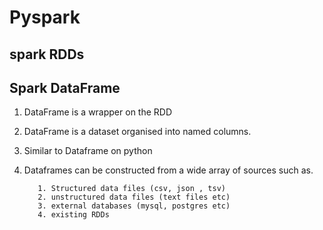 # Pyspark
## spark RDDs

## Spark DataFrame
1. DataFrame is a wrapper on the RDD

2. DataFrame is a dataset organised into named columns. 
3. Similar to Dataframe on python
4. Dataframes can be constructed from a wide array of sources such as.

          1. Structured data files (csv, json , tsv)
          2. unstructured data files (text files etc)
          3. external databases (mysql, postgres etc)
          4. existing RDDs 
